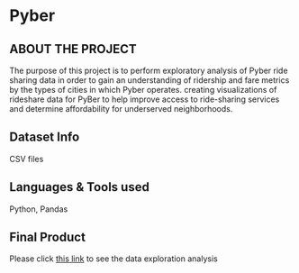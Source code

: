 # Pyber

## ABOUT THE PROJECT
The purpose of this project is to perform exploratory analysis of Pyber ride sharing data in order to gain an understanding of ridership and fare metrics by the types of cities in which Pyber operates. creating visualizations of rideshare data for PyBer to help improve access to ride-sharing services and determine affordability for underserved neighborhoods.

## Dataset Info
CSV files

## Languages & Tools used 
Python, Pandas

## Final Product

Please click [this link](https://github.com/jwoh1323/Pyber/blob/c00438c1ecfa8bb081546e55216c76f1db53d249/Pyber/pyber_starter.ipynb) to see the data exploration analysis
